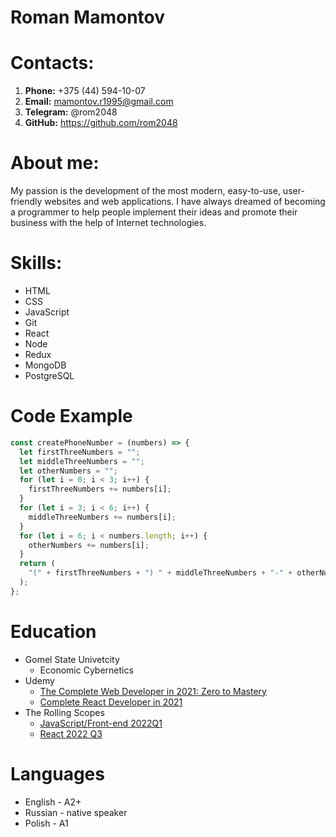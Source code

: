 # Roman Mamontov

# Contacts:

1. **Phone:** +375 (44) 594-10-07
2. **Email:** mamontov.r1995@gmail.com
3. **Telegram:** @rom2048
4. **GitHub:** <https://github.com/rom2048>

# About me:

My passion is the development of the most modern, easy-to-use, user-friendly websites and web applications.
I have always dreamed of becoming a programmer to help people implement their ideas and promote their business with the help of Internet technologies.

# Skills:

- HTML
- CSS
- JavaScript
- Git
- React
- Node
- Redux
- MongoDB
- PostgreSQL

# Code Example

```js
const createPhoneNumber = (numbers) => {
  let firstThreeNumbers = "";
  let middleThreeNumbers = "";
  let otherNumbers = "";
  for (let i = 0; i < 3; i++) {
    firstThreeNumbers += numbers[i];
  }
  for (let i = 3; i < 6; i++) {
    middleThreeNumbers += numbers[i];
  }
  for (let i = 6; i < numbers.length; i++) {
    otherNumbers += numbers[i];
  }
  return (
    "(" + firstThreeNumbers + ") " + middleThreeNumbers + "-" + otherNumbers
  );
};
```

# Education

- Gomel State Univetcity
  - Economic Cybernetics
- Udemy
  - [The Complete Web Developer in 2021: Zero to Mastery](https://academy.zerotomastery.io/p/complete-web-developer-zero-to-mastery)
  - [Complete React Developer in 2021](https://academy.zerotomastery.io/p/complete-react-developer-redux-hooks-graphql-zero-to-mastery)
- The Rolling Scopes
  - [JavaScript/Front-end 2022Q1](https://rs.school/)
  - [React 2022 Q3](https://rs.school/)

# Languages

- English - A2+
- Russian - native speaker
- Polish - A1

